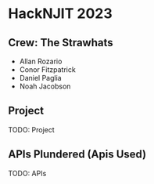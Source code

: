 # HackNJIT 2023

## Crew: The Strawhats

* Allan Rozario
* Conor Fitzpatrick
* Daniel Paglia
* Noah Jacobson

## Project

TODO: Project

## APIs Plundered (Apis Used)

TODO: APIs
